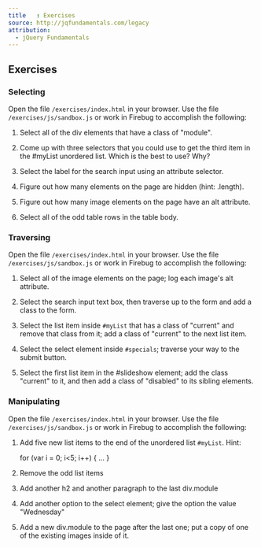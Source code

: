 ```yaml
---
title   : Exercises
source: http://jqfundamentals.com/legacy
attribution: 
  - jQuery Fundamentals
---
```

## Exercises

### Selecting

Open the file `/exercises/index.html` in your browser. 
Use the file `/exercises/js/sandbox.js` or work in Firebug to accomplish the following:

1.	Select all of the div elements that have a class of "module".

2.	Come up with three selectors that you could use to get the third item in the #myList unordered list. Which is the best to use? Why?

3.	Select the label for the search input using an attribute selector.

4.	Figure out how many elements on the page are hidden (hint: .length).

5.	Figure out how many image elements on the page have an alt attribute.

6.	Select all of the odd table rows in the table body.

### Traversing

Open the file `/exercises/index.html` in your browser. Use the file `/exercises/js/sandbox.js` or work in Firebug to accomplish the following:

1.	Select all of the image elements on the page; log each image's alt attribute.

2.	Select the search input text box, then traverse up to the form and add a class to the form.

3.	Select the list item inside `#myList` that has a class of "current" and remove that class from it; add a class of "current" to the next list item.

4.	Select the select element inside `#specials`; traverse your way to the submit button.

5.	Select the first list item in the #slideshow element; add the class "current" to it, and then add a class of "disabled" to its sibling elements.

### Manipulating

Open the file `/exercises/index.html` in your browser. Use the file `/exercises/js/sandbox.js` or work in Firebug to accomplish the following:

1.	Add five new list items to the end of the unordered list `#myList`. Hint:

    for (var i = 0; i&lt;5; i++) { ... }

2.	Remove the odd list items

3. 	Add another h2 and another paragraph to the last div.module

4.	Add another option to the select element; give the option the value "Wednesday"

5.	Add a new div.module to the page after the last one; put a copy of one of the existing images inside of it.
